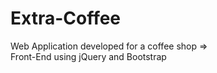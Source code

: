 # Extra-Coffee
Web Application developed for a coffee shop =>  
Front-End using jQuery and Bootstrap

